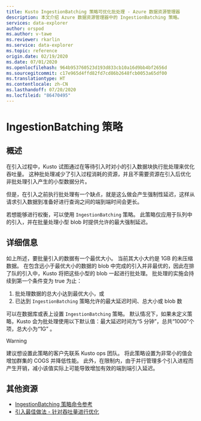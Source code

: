```yaml
---
title: Kusto IngestionBatching 策略可优化批处理 - Azure 数据资源管理器
description: 本文介绍 Azure 数据资源管理器中的 IngestionBatching 策略。
services: data-explorer
author: orspod
ms.author: v-tawe
ms.reviewer: rkarlin
ms.service: data-explorer
ms.topic: reference
origin.date: 02/19/2020
ms.date: 07/01/2020
ms.openlocfilehash: 964b953760523d193d833cb10a16d9bb4bf2656d
ms.sourcegitcommit: c17e965d4ffd82fd7cd86b2648fcb0053a65df00
ms.translationtype: HT
ms.contentlocale: zh-CN
ms.lasthandoff: 07/20/2020
ms.locfileid: "86470495"
---
```

# <a name="ingestionbatching-policy"></a>IngestionBatching 策略

## <a name="overview"></a>概述

在引入过程中，Kusto 试图通过在等待引入时对小的引入数据块执行批处理来优化吞吐量。
这种批处理减少了引入过程消耗的资源，并且不需要资源在引入后优化非批处理引入产生的小型数据分片。

但是，在引入之前执行批处理有一个缺点，就是这么做会产生强制性延迟，这样从请求引入数据到准备好进行查询之间的端到端时间会更长。

若想能够进行权衡，可以使用 `IngestionBatching` 策略。
此策略仅应用于队列中的引入，并在批量处理小型 blob 时提供允许的最大强制延迟。

## <a name="details"></a>详细信息

如上所述，要批量引入的数据有一个最优大小。
当前其大小大约是 1GB 的未压缩数据。 在包含远小于最优大小的数据的 blob 中完成的引入并非最优的，因此在排了队的引入中，Kusto 将把这些小型的 blob 一起进行批处理。 批处理的实施会持续到第一个条件变为 true 为止：

1. 批处理数据的总大小达到最优大小，或
2. 已达到 `IngestionBatching` 策略允许的最大延迟时间、总大小或 blob 数

可以在数据库或表上设置 `IngestionBatching` 策略。 默认情况下，如果未定义策略，Kusto 会为批处理使用以下默认值：最大延迟时间为“5 分钟”，总共“1000”个项，总大小为“1G”  。

> [!WARNING]
> 建议想设置此策略的客户先联系 Kusto ops 团队。 将此策略设置为非常小的值会增加群集的 COGS 并降低性能。 此外，在限制内，由于并行管理多个引入进程而产生开销，减小该值实际上可能导致增加有效的端到端引入延迟。

## <a name="additional-resources"></a>其他资源

* [IngestionBatching 策略命令参考](../management/batching-policy.md)
* [引入最佳做法 - 针对吞吐量进行优化](../api/netfx/kusto-ingest-best-practices.md#optimizing-for-throughput)